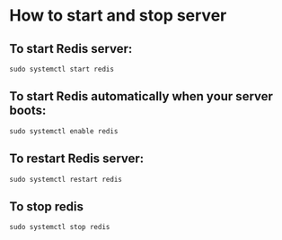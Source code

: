 # How to start and stop server


## To start Redis server:

```
sudo systemctl start redis
```

## To start Redis automatically when your server boots:

```
sudo systemctl enable redis

```

## To restart Redis server:

```
sudo systemctl restart redis

```

## To stop redis

```
sudo systemctl stop redis
```
 
